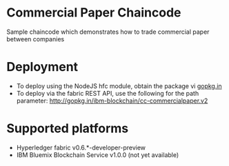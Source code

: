 # Commercial Paper Chaincode
Sample chaincode which demonstrates how to trade commercial paper between companies

# Deployment
* To deploy using the NodeJS hfc module, obtain the package vi [gopkg.in](http://gopkg.in/ibm-blockchain/cc-commercialpaper.v2)
* To deploy via the fabric REST API, use the following for the path parameter:  http://gopkg.in/ibm-blockchain/cc-commercialpaper.v2

# Supported platforms
* Hyperledger fabric v0.6.*-developer-preview
* IBM Bluemix Blockchain Service v1.0.0 (not yet available)
